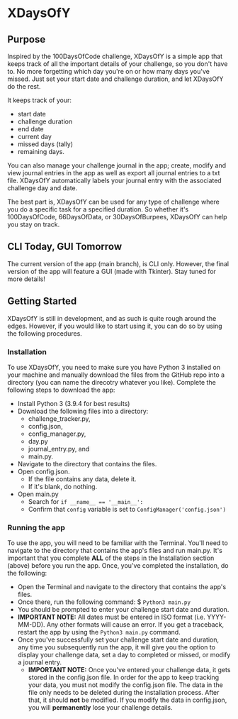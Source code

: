 # XDaysOfY
## Purpose
Inspired by the 100DaysOfCode challenge, XDaysOfY is a simple app that keeps track of all the important details of your challenge, so you don't have to. No more forgetting which day you're on or how many days you've missed. Just set your start date and challenge duration, and let XDaysOfY do the rest.

It keeps track of your:
- start date
- challenge duration
- end date
- current day
- missed days (tally)
- remaining days.

You can also manage your challenge journal in the app; create, modify and view journal entries in the app as well as export all journal entries to a txt file. XDaysOfY automatically labels your journal entry with the associated challenge day and date.

The best part is, XDaysOfY can be used for any type of challenge where you do a specific task for a specified duration. So whether it's 100DaysOfCode, 66DaysOfData, or 30DaysOfBurpees, XDaysOfY can help you stay on track.

## CLI Today, GUI Tomorrow
The current version of the app (main branch), is CLI only. However, the final version of the app will feature a GUI (made with Tkinter). Stay tuned for more details!

## Getting Started
XDaysOfY is still in development, and as such is quite rough around the edges. However, if you would like to start using it, you can do so by using the following procedures.
### Installation
To use XDaysOfY, you need to make sure you have Python 3 installed on your machine and manually download the files from the GitHub repo into a directory (you can name the direcotry whatever you like). Complete the following steps to download the app:
- Install Python 3 (3.9.4 for best results)
- Download the following files into a directory: 
  - challenge_tracker.py, 
  - config.json, 
  - config_manager.py,
  - day.py
  - journal_entry.py, and
  - main.py.
- Navigate to the directory that contains the files.
- Open config.json.
  - If the file contains any data, delete it.
  - If it's blank, do nothing.
- Open main.py
  - Search for `if __name__ == '__main__':`
  - Confirm that `config` variable is set to `ConfigManager('config.json')`

### Running the app
To use the app, you will need to be familiar with the Terminal. You'll need to navigate to the directory that contains the app's files and run main.py. It's important that you complete **ALL** of the steps in the Installation section (above) before you run the app. Once, you've completed the installation, do the following:
- Open the Terminal and navigate to the directory that contains the app's files.
- Once there, run the following command: $ `Python3 main.py`
- You should be prompted to enter your challenge start date and duration.
- **IMPORTANT NOTE:** All dates must be entered in ISO format (i.e. YYYY-MM-DD). Any other formats will cause an error. If you get a traceback, restart the app by using the `Python3 main.py` command.
- Once you've successfully set your challenge start date and duration, any time you subsequently run the app, it will give you the option to display your challenge data, set a day to completed or missed, or modify a journal entry.
  - **IMPORTANT NOTE:** Once you've entered your challenge data, it gets stored in the config.json file. In order for the app to keep tracking your data, you must not modify the config.json file. The data in the file only needs to be deleted during the installation process. After that, it should **not** be modified. If you modify the data in config.json, you will **permanently** lose your challenge details.
